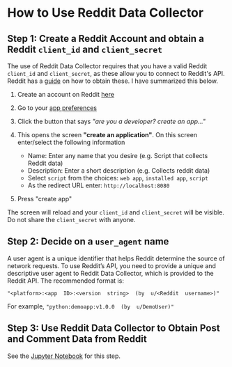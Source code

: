 # How to Use Reddit Data Collector

## Step 1: Create a Reddit Account and obtain a Reddit `client_id` and `client_secret`

The use of Reddit Data Collector requires that you have a valid Reddit `client_id` and `client_secret`, as these allow you to connect to Reddit's API.  Reddit has a [guide](https://github.com/reddit-archive/reddit/wiki/OAuth2-Quick-Start-Example#first-steps) on how to obtain these.  I have summarized this below.

1. Create an account on Reddit [here](https://www.reddit.com/register/)
2. Go to your [app preferences](https://www.reddit.com/prefs/apps)
3. Click the button that says *"are you a developer? create an app..."*
4. This opens the screen **"create an application"**.  On this screen enter/select the following information

    - Name: Enter any name that you desire (e.g. Script that collects Reddit data)
    - Description: Enter a short description (e.g. Collects reddit data)
    - Select `script` from the choices: `web app`, `installed app`, `script`
    - As the redirect URL enter: `http://localhost:8080`

5. Press "create app"

The screen will reload and your `client_id` and `client_secret` will be visible.  Do not share the `client_secret` with anyone.

## Step 2: Decide on a `user_agent` name

A user agent is a unique identifier that helps Reddit determine the source of network requests. To use Reddit’s API, you need to provide a unique and descriptive user agent to Reddit Data Collector, which is provided to the Reddit API. The recommended format is:

`"<platform>:<app  ID>:<version  string>  (by  u/<Reddit  username>)"`

For example, `"python:demoapp:v1.0.0  (by  u/DemoUser)"`

## Step 3: Use Reddit Data Collector to Obtain Post and Comment Data from Reddit

See the [Jupyter Notebook](https://github.com/nicovandenhooff/reddit-data-collector/blob/main/examples/example_use.ipynb) for this step.
